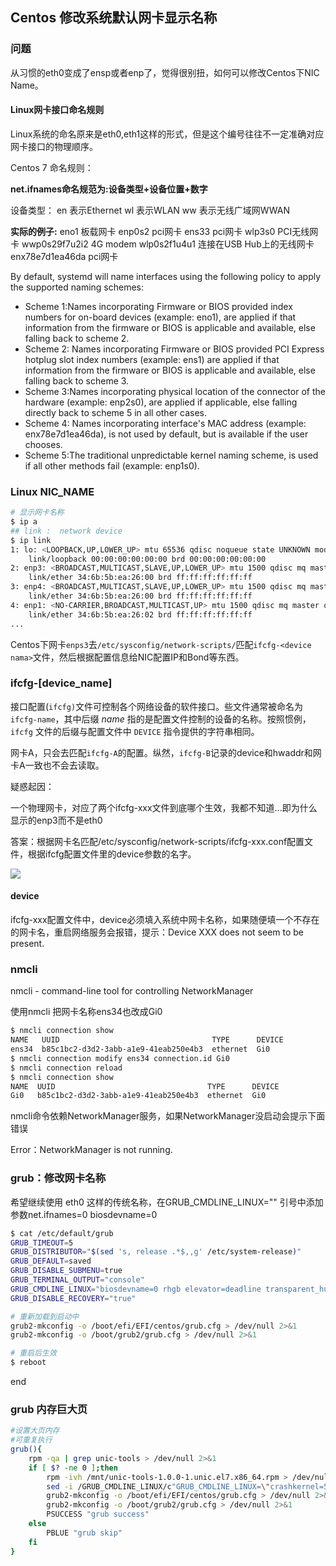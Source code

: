 ## Centos 修改系统默认网卡显示名称

### 问题

从习惯的eth0变成了ensp或者enp了，觉得很别扭，如何可以修改Centos下NIC Name。

#### Linux网卡接口命名规则

Linux系统的命名原来是eth0,eth1这样的形式，但是这个编号往往不一定准确对应网卡接口的物理顺序。

Centos 7 命名规则：

**net.ifnames命名规范为:设备类型+设备位置+数字**

设备类型：
en 表示Ethernet
wl 表示WLAN
ww 表示无线广域网WWAN

**实际的例子:**
eno1 板载网卡
enp0s2 pci网卡
ens33  pci网卡
wlp3s0 PCI无线网卡
wwp0s29f7u2i2  4G modem
wlp0s2f1u4u1  连接在USB Hub上的无线网卡
enx78e7d1ea46da pci网卡



By default, systemd will name interfaces using the following policy to apply the supported naming schemes: 

* Scheme 1:Names incorporating Firmware or BIOS provided index numbers for on-board devices (example: eno1), are applied if that information from the firmware or BIOS is applicable and available, else falling back to scheme 2. 
* Scheme 2: Names incorporating Firmware or BIOS provided PCI Express hotplug slot index numbers (example: ens1) are applied if that information from the firmware or BIOS is applicable and available, else falling back to scheme 3.
*  Scheme 3:Names incorporating physical location of the connector of the hardware (example: enp2s0), are applied if applicable, else falling directly back to scheme 5 in all other cases.
*  Scheme 4: Names incorporating interface's MAC address (example: enx78e7d1ea46da), is not used by default, but is available if the user chooses. 
* Scheme 5:The traditional unpredictable kernel naming scheme, is used if all other methods fail (example: enp1s0).

### Linux NIC_NAME

```bash
# 显示网卡名称
$ ip a
## link :  network device
$ ip link 
1: lo: <LOOPBACK,UP,LOWER_UP> mtu 65536 qdisc noqueue state UNKNOWN mode DEFAULT group default qlen 1000
    link/loopback 00:00:00:00:00:00 brd 00:00:00:00:00:00
2: enp3: <BROADCAST,MULTICAST,SLAVE,UP,LOWER_UP> mtu 1500 qdisc mq master bond0 state UP mode DEFAULT group default qlen 1000
    link/ether 34:6b:5b:ea:26:00 brd ff:ff:ff:ff:ff:ff
3: enp4: <BROADCAST,MULTICAST,SLAVE,UP,LOWER_UP> mtu 1500 qdisc mq master bond0 state UP mode DEFAULT group default qlen 1000
    link/ether 34:6b:5b:ea:26:00 brd ff:ff:ff:ff:ff:ff
4: enp1: <NO-CARRIER,BROADCAST,MULTICAST,UP> mtu 1500 qdisc mq master ovs-system state DOWN mode DEFAULT group default qlen 1000
    link/ether 34:6b:5b:ea:26:02 brd ff:ff:ff:ff:ff:ff
...
```

Centos下网卡`enps3`去`/etc/sysconfig/network-scripts/`匹配`ifcfg-<device nama>`文件，然后根据配置信息给NIC配置IP和Bond等东西。

### ifcfg-[device_name]

接口配置(`ifcfg)`文件可控制各个网络设备的软件接口。些文件通常被命名为 `ifcfg-name`，其中后缀 *name* 指的是配置文件控制的设备的名称。按照惯例，`ifcfg` 文件的后缀与配置文件中 `DEVICE` 指令提供的字符串相同。

网卡A，只会去匹配`ifcfg-A`的配置。纵然，`ifcfg-B`记录的device和hwaddr和网卡A一致也不会去读取。

疑惑起因：

一个物理网卡，对应了两个ifcfg-xxx文件到底哪个生效，我都不知道...即为什么显示的enp3而不是eth0

答案：根据网卡名匹配/etc/sysconfig/network-scripts/ifcfg-xxx.conf配置文件，根据ifcfg配置文件里的device参数的名字。

![](https://image-1300760561.cos.ap-beijing.myqcloud.com/bgyq-blog/ifcfg-name.png)

#### device

ifcfg-xxx配置文件中，device必须填入系统中网卡名称，如果随便填一个不存在的网卡名，重启网络服务会报错，提示：Device XXX does not seem to be present.

### nmcli

 nmcli - command-line tool for controlling NetworkManager

使用nmcli 把网卡名称ens34也改成Gi0

```bash
$ nmcli connection show
NAME   UUID                                  TYPE      DEVICE
ens34  b85c1bc2-d3d2-3abb-a1e9-41eab250e4b3  ethernet  Gi0
$ nmcli connection modify ens34 connection.id Gi0
$ nmcli connection reload
$ nmcli connection show
NAME  UUID                                  TYPE      DEVICE
Gi0   b85c1bc2-d3d2-3abb-a1e9-41eab250e4b3  ethernet  Gi0   
```

nmcli命令依赖NetworkManager服务，如果NetworkManager没启动会提示下面错误

Error：NetworkManager is not running.

### grub：修改网卡名称

希望继续使用 eth0 这样的传统名称，在GRUB_CMDLINE_LINUX="" 引号中添加参数net.ifnames=0 biosdevname=0

```bash
$ cat /etc/default/grub
GRUB_TIMEOUT=5
GRUB_DISTRIBUTOR="$(sed 's, release .*$,,g' /etc/system-release)"
GRUB_DEFAULT=saved
GRUB_DISABLE_SUBMENU=true
GRUB_TERMINAL_OUTPUT="console"
GRUB_CMDLINE_LINUX="biosdevname=0 rhgb elevator=deadline transparent_hugepage=always net.ifnames=0 crashkernel=256M quiet"
GRUB_DISABLE_RECOVERY="true"

# 重新加载到启动中
grub2-mkconfig -o /boot/efi/EFI/centos/grub.cfg > /dev/null 2>&1
grub2-mkconfig -o /boot/grub2/grub.cfg > /dev/null 2>&1

# 重启后生效
$ reboot
```

end

### grub 内存巨大页

```bash
#设置大页内存
#可重复执行
grub(){
    rpm -qa | grep unic-tools > /dev/null 2>&1
    if [ $? -ne 0 ];then
        rpm -ivh /mnt/unic-tools-1.0.0-1.unic.el7.x86_64.rpm > /dev/null 2>&1
        sed -i /GRUB_CMDLINE_LINUX/c"GRUB_CMDLINE_LINUX=\"crashkernel=512M intel_iommu=on iommu=pt default_hugepagesz=1G hugepagesz=1G isolcpus=2,3,4,5 rd.lvm.lv=centos/root rd.lvm.lv=centos/swap rhgb quiet\"" /etc/default/grub
        grub2-mkconfig -o /boot/efi/EFI/centos/grub.cfg > /dev/null 2>&1
        grub2-mkconfig -o /boot/grub2/grub.cfg > /dev/null 2>&1
        PSUCCESS "grub success"
    else
        PBLUE "grub skip"
    fi
}
```

